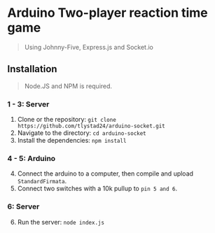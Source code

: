# Arduino Two-player reaction time game
> Using Johnny-Five, Express.js and Socket.io

## Installation
> Node.JS and NPM is required.

### 1 - 3: Server
1. Clone or the repository: `git clone https://github.com/tlystad24/arduino-socket.git`
2. Navigate to the directory: `cd arduino-socket`
3. Install the dependencies: `npm install`

### 4 - 5: Arduino
4. Connect the arduino to a computer, then compile and upload `StandardFirmata`.
5. Connect two switches with a 10k pullup to `pin 5 and 6`.

### 6: Server
6. Run the server: `node index.js`
